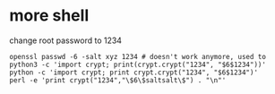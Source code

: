 # more shell

change root password to 1234

```text
openssl passwd -6 -salt xyz 1234 # doesn't work anymore, used to
python3 -c 'import crypt; print(crypt.crypt("1234", "$6$1234"))'
python -c 'import crypt; print crypt.crypt("1234", "$6$1234")'
perl -e 'print crypt("1234","\$6\$saltsalt\$") . "\n"'
```




